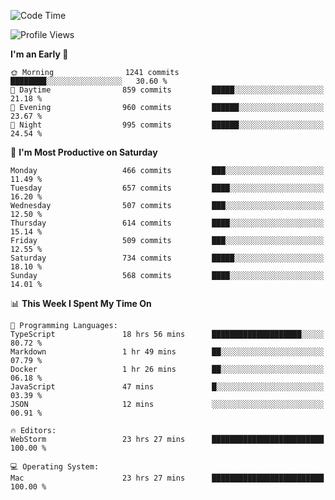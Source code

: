 <!--START_SECTION:waka-->
![Code Time](http://img.shields.io/badge/Code%20Time-2%2C851%20hrs%2040%20mins-blue)

![Profile Views](http://img.shields.io/badge/Profile%20Views-0-blue)

**I'm an Early 🐤** 

```text
🌞 Morning                1241 commits        ████████░░░░░░░░░░░░░░░░░   30.60 % 
🌆 Daytime                859 commits         █████░░░░░░░░░░░░░░░░░░░░   21.18 % 
🌃 Evening                960 commits         ██████░░░░░░░░░░░░░░░░░░░   23.67 % 
🌙 Night                  995 commits         ██████░░░░░░░░░░░░░░░░░░░   24.54 % 
```
📅 **I'm Most Productive on Saturday** 

```text
Monday                   466 commits         ███░░░░░░░░░░░░░░░░░░░░░░   11.49 % 
Tuesday                  657 commits         ████░░░░░░░░░░░░░░░░░░░░░   16.20 % 
Wednesday                507 commits         ███░░░░░░░░░░░░░░░░░░░░░░   12.50 % 
Thursday                 614 commits         ████░░░░░░░░░░░░░░░░░░░░░   15.14 % 
Friday                   509 commits         ███░░░░░░░░░░░░░░░░░░░░░░   12.55 % 
Saturday                 734 commits         █████░░░░░░░░░░░░░░░░░░░░   18.10 % 
Sunday                   568 commits         ████░░░░░░░░░░░░░░░░░░░░░   14.01 % 
```


📊 **This Week I Spent My Time On** 

```text
💬 Programming Languages: 
TypeScript               18 hrs 56 mins      ████████████████████░░░░░   80.72 % 
Markdown                 1 hr 49 mins        ██░░░░░░░░░░░░░░░░░░░░░░░   07.79 % 
Docker                   1 hr 26 mins        ██░░░░░░░░░░░░░░░░░░░░░░░   06.18 % 
JavaScript               47 mins             █░░░░░░░░░░░░░░░░░░░░░░░░   03.39 % 
JSON                     12 mins             ░░░░░░░░░░░░░░░░░░░░░░░░░   00.91 % 

🔥 Editors: 
WebStorm                 23 hrs 27 mins      █████████████████████████   100.00 % 

💻 Operating System: 
Mac                      23 hrs 27 mins      █████████████████████████   100.00 % 
```


<!--END_SECTION:waka-->
